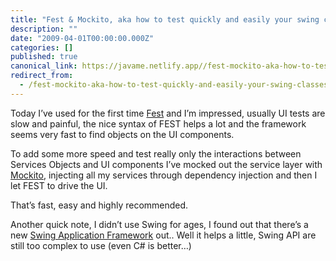 ```yaml
---
title: "Fest & Mockito, aka how to test quickly and easily your swing classes"
description: ""
date: "2009-04-01T00:00:00.000Z"
categories: []
published: true
canonical_link: https://javame.netlify.app//fest-mockito-aka-how-to-test-quickly-and-easily-your-swing-classes-8cc68648d458
redirect_from:
  - /fest-mockito-aka-how-to-test-quickly-and-easily-your-swing-classes-8cc68648d458
---
```


Today I’ve used for the first time [Fest](http://fest.easytesting.org/swing/wiki/pmwiki.php) and I’m impressed, usually UI tests are slow and painful, the nice syntax of FEST helps a lot and the framework seems very fast to find objects on the UI components.

To add some more speed and test really only the interactions between Services Objects and UI components I’ve mocked out the service layer with [Mockito](http://mockito.org/), injecting all my services through dependency injection and then I let FEST to drive the UI.

That’s fast, easy and highly recommended.

Another quick note, I didn’t use Swing for ages, I found out that there’s a new [Swing Application Framework](https://appframework.dev.java.net/) out.. Well it helps a little, Swing API are still too complex to use (even C# is better…)
